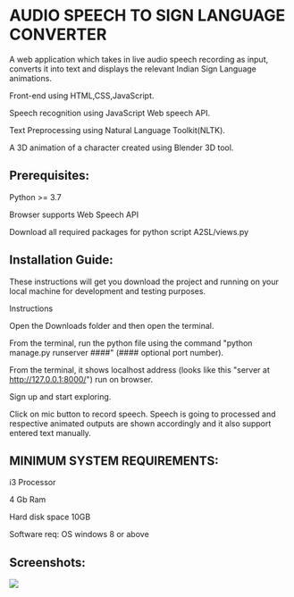 
# AUDIO SPEECH TO SIGN LANGUAGE CONVERTER

A web application which takes in live audio speech recording as input, converts it into text and displays the relevant Indian Sign Language animations.

Front-end using HTML,CSS,JavaScript.

Speech recognition using JavaScript Web speech API.

Text Preprocessing using Natural Language Toolkit(NLTK).

A 3D animation of a character created using Blender 3D tool.


## Prerequisites:
Python >= 3.7

Browser supports Web Speech API

Download all required packages for python script A2SL/views.py
## Installation Guide:
These instructions will get you download the project and running on your local machine for development and testing purposes.

Instructions

Open the Downloads folder and then open the terminal.

From the terminal, run the python file using the command "python manage.py runserver ####" (#### optional port number).

From the terminal, it shows localhost address (looks like this "server at http://127.0.0.1:8000/") run on browser.

Sign up and start exploring.

Click on mic button to record speech.
Speech is going to processed and respective animated outputs are shown accordingly and it also support entered text manually.
## MINIMUM SYSTEM REQUIREMENTS:

i3 Processor

4 Gb Ram

Hard disk space 10GB

Software req: OS windows 8 or above

## Screenshots:

![](C:\Users\vamsh\Desktop\photo\1.png)
